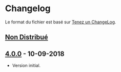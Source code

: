 # Changelog
Le format du fichier est basé sur [Tenez un ChangeLog](http://keepachangelog.com/fr/1.0.0/).

## [Non Distribué]

## [4.0.0] - 10-09-2018
- Version initial.

[Non Distribué]: http://git.open-dsi.fr/dolibarr-extension/graylog/compare/v4.0.0...HEAD
[4.0.0]: http://git.open-dsi.fr/dolibarr-extension/graylog/commits/v4.0.0
